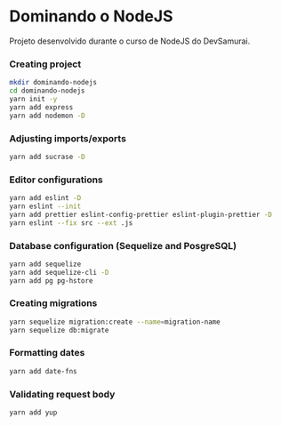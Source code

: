 # Dominando o NodeJS

Projeto desenvolvido durante o curso de NodeJS do DevSamurai.

### Creating project

```bash
mkdir dominando-nodejs
cd dominando-nodejs
yarn init -y
yarn add express
yarn add nodemon -D
```

### Adjusting imports/exports

```bash
yarn add sucrase -D
```

### Editor configurations

```bash
yarn add eslint -D
yarn eslint --init
yarn add prettier eslint-config-prettier eslint-plugin-prettier -D
yarn eslint --fix src --ext .js
```

### Database configuration (Sequelize and PosgreSQL)

```bash
yarn add sequelize
yarn add sequelize-cli -D
yarn add pg pg-hstore
```

### Creating migrations

```bash
yarn sequelize migration:create --name=migration-name
yarn sequelize db:migrate
```

### Formatting dates

```bash
yarn add date-fns
```

### Validating request body

```bash
yarn add yup
```
